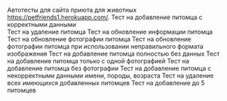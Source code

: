 Автотесты для сайта приюта для животных https://petfriends1.herokuapp.com/.
Тест на добавление питомца с корректными данными\
Тест на удаление питомца
Тест на обновление информации питомца
Тест на обновление фотографии питомца
Тест на обновление фотографии питомца при использовании неправильного формата изображения
Тест на добавление питомца полностью без данных
Тест на добавление питомца только с одной фотографией
Тест на добавление питомца без фотографии
Тест на добавление питомца с некорректными данными имени, породы, возраста
Тест на удаление всех имеющихся добавленных питомцев
Тест на добавление до 5 питомцев
